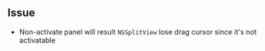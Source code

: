 ##  Issue

- Non-activate panel will result `NSSplitView` lose drag cursor since it's not activatable
